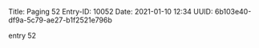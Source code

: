 Title: Paging 52
Entry-ID: 10052
Date: 2021-01-10 12:34
UUID: 6b103e40-df9a-5c79-ae27-b1f2521e796b

entry 52
